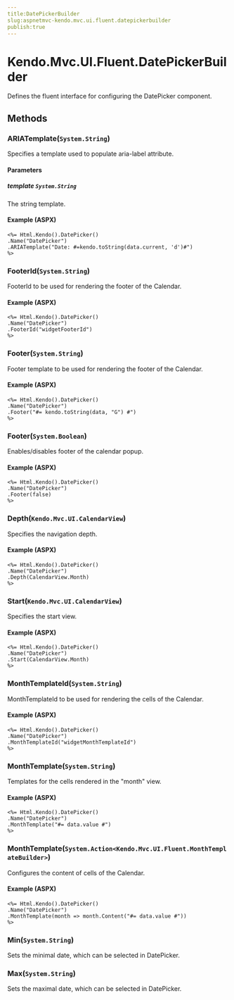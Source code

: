 ```yaml
---
title:DatePickerBuilder
slug:aspnetmvc-kendo.mvc.ui.fluent.datepickerbuilder
publish:true
---
```


# Kendo.Mvc.UI.Fluent.DatePickerBuilder
Defines the fluent interface for configuring the DatePicker component.



## Methods

### ARIATemplate(`System.String`)
Specifies a template used to populate aria-label attribute.


#### Parameters

##### template `System.String`
The string template.




#### Example (ASPX)
    <%= Html.Kendo().DatePicker()
    .Name("DatePicker")
    .ARIATemplate("Date: #=kendo.toString(data.current, 'd')#")
    %>


### FooterId(`System.String`)
FooterId to be used for rendering the footer of the Calendar.




#### Example (ASPX)
    <%= Html.Kendo().DatePicker()
    .Name("DatePicker")
    .FooterId("widgetFooterId")
    %>


### Footer(`System.String`)
Footer template to be used for rendering the footer of the Calendar.




#### Example (ASPX)
    <%= Html.Kendo().DatePicker()
    .Name("DatePicker")
    .Footer("#= kendo.toString(data, "G") #")
    %>


### Footer(`System.Boolean`)
Enables/disables footer of the calendar popup.




#### Example (ASPX)
    <%= Html.Kendo().DatePicker()
    .Name("DatePicker")
    .Footer(false)
    %>


### Depth(`Kendo.Mvc.UI.CalendarView`)
Specifies the navigation depth.




#### Example (ASPX)
    <%= Html.Kendo().DatePicker()
    .Name("DatePicker")
    .Depth(CalendarView.Month)
    %>


### Start(`Kendo.Mvc.UI.CalendarView`)
Specifies the start view.




#### Example (ASPX)
    <%= Html.Kendo().DatePicker()
    .Name("DatePicker")
    .Start(CalendarView.Month)
    %>


### MonthTemplateId(`System.String`)
MonthTemplateId to be used for rendering the cells of the Calendar.




#### Example (ASPX)
    <%= Html.Kendo().DatePicker()
    .Name("DatePicker")
    .MonthTemplateId("widgetMonthTemplateId")
    %>


### MonthTemplate(`System.String`)
Templates for the cells rendered in the "month" view.




#### Example (ASPX)
    <%= Html.Kendo().DatePicker()
    .Name("DatePicker")
    .MonthTemplate("#= data.value #")
    %>


### MonthTemplate(`System.Action<Kendo.Mvc.UI.Fluent.MonthTemplateBuilder>`)
Configures the content of cells of the Calendar.




#### Example (ASPX)
    <%= Html.Kendo().DatePicker()
    .Name("DatePicker")
    .MonthTemplate(month => month.Content("#= data.value #"))
    %>


### Min(`System.String`)
Sets the minimal date, which can be selected in DatePicker.





### Max(`System.String`)
Sets the maximal date, which can be selected in DatePicker.







